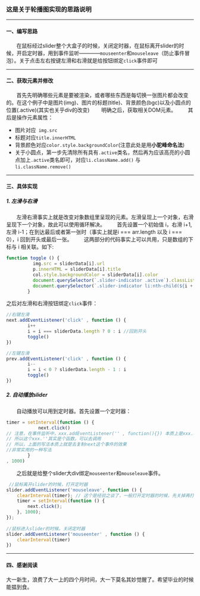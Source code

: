 ### 这是关于轮播图实现的思路说明
---
#### 一、编写思路
&nbsp;&nbsp;&nbsp;&nbsp;&nbsp;&nbsp;&nbsp;在鼠标经过slider整个大盒子的时候，关闭定时器，在鼠标离开slider的时候，开启定时器，用到事件监听————```mouseenter```和```mouseleave```（防止事件冒泡）。关于点击左右按键左滑和右滑就是给按钮绑定```click```事件即可  

---
#### 二、获取元素并修改
&nbsp;&nbsp;&nbsp;&nbsp;&nbsp;&nbsp;&nbsp;首先先明确哪些元素是要被渲染，或者哪些东西是每切换一张图片都会改变的。在这个例子中是图片(img)、图片的标题(title)、背景颜色(bgc)以及小圆点的位置(.active)(其实也关乎div的改变)
&nbsp;&nbsp;&nbsp;&nbsp;&nbsp;&nbsp;&nbsp;明确之后，获取相关DOM元素。
&nbsp;&nbsp;&nbsp;&nbsp;&nbsp;&nbsp;&nbsp;其后是操作元素属性：
* 图片对应``` img.src```
* 标题对应```title.innerHTML```
* 背景颜色对应```color.style.backgroundColor```(注意此处是用**小驼峰命名法**)
* 关于小圆点，第一步先清除所有具有```.active```类名，然后再为应该高亮的小圆点加上```.active```类名即可，对应```li.className.add()``` 与```li.className.remove()```

---
#### 三、具体实现
##### 1. 左滑与右滑 
&nbsp;&nbsp;&nbsp;&nbsp;&nbsp;&nbsp;&nbsp;左滑右滑事实上就是改变对象数组里呈现的元素。左滑呈现上一个对象，右滑呈现下一个对象，故此可以使用循环解决。
&nbsp;&nbsp;&nbsp;&nbsp;&nbsp;&nbsp;&nbsp;首先设置一个初始值&nbsp;i，右滑&nbsp;i+1,左滑&nbsp;i-1；在到达最后或者第一张时（事实上就是i === arr.length 以及 i === 0），i&nbsp;回到开头或最后一张。
&nbsp;&nbsp;&nbsp;&nbsp;&nbsp;&nbsp;&nbsp;这两部分的代码事实上可以共用，只是数组的下标与&nbsp;i&nbsp;相关联。如下:
```Javascript
function toggle () {
          img.src = sliderData[i].url
          p.innerHTML = sliderData[i].title
          col.style.backgroundColor = sliderData[i].color
          document.querySelector(`.slider-indicator .active`).classList.remove('active')
          document.querySelector(`.slider-indicator li:nth-child(${i + 1})`).classList.add('active')
        }
```
之后对左滑和右滑按钮绑定```click```事件：
```javascript
//右键左滑
next.addEventListener('click' , function () {
        i++ 
        i = i === sliderData.length ? 0 : i //回到开头
        toggle()
})

//左键左滑
prev.addEventListener('click' , function () {
        i--
        i = i < 0 ? sliderData.length - 1 : i
        toggle()
})
```

##### 2. 自动播放slider
&nbsp;&nbsp;&nbsp;&nbsp;&nbsp;&nbsp;&nbsp;自动播放可以用到定时器。首先设置一个定时器：
```Javascript
timer = setInterval(function () {
            next.click()
// 注意，在事件监听中，xxx.addEventListener('' , function(){}) 本质上是xxx.on'' = function(){}，
// 所以这个xxx.''其实是个函数，可以去调用
// 所以，上面的写法本质上就是去复制next这个事件的效果
//非常实用的一种写法
        }
, 1000)
```
&nbsp;&nbsp;&nbsp;&nbsp;&nbsp;&nbsp;&nbsp;之后就是给整个slider大div绑定```mouseenter```和```mouseleave```事件。
```Javascript
 //鼠标离开slider的时候，打开定时器
slider.addEventListener('mouseleave', function () {
    clearInterval(timer); // 这个是经验之谈了，一般打开定时器的时候，先关掉再打开
    timer = setInterval(function () {
        next.click();
    }, 1000);
});
        
//鼠标进入slider的时候。关闭定时器
slider.addEventListener('mouseenter' , function () {
    clearInterval(timer)
})
```
---
####  四、感谢阅读
大一新生，浪费了大一上的四个月时间，大一下莫名其妙觉醒了。希望毕业的时候能揾到食。



